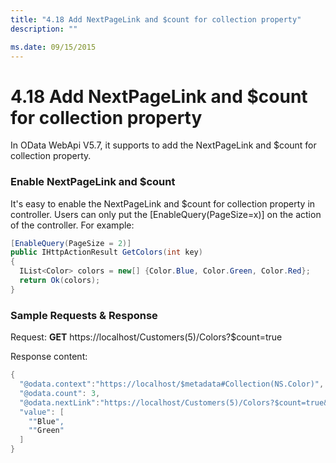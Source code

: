 ```yaml
---
title: "4.18 Add NextPageLink and $count for collection property"
description: ""

ms.date: 09/15/2015
---
```

# 4.18 Add NextPageLink and $count for collection property

In OData WebApi V5.7, it supports to add the NextPageLink and $count for collection property.

### Enable NextPageLink and $count

It's easy to enable the NextPageLink and $count for collection property in controller. Users can only put the [EnableQuery(PageSize=x)] on the action of the controller.
For example:
```C#
[EnableQuery(PageSize = 2)]  
public IHttpActionResult GetColors(int key)  
{  
  IList<Color> colors = new[] {Color.Blue, Color.Green, Color.Red};  
  return Ok(colors);
}  
```

### Sample Requests & Response

Request: <strong>GET</strong> https://localhost/Customers(5)/Colors?$count=true

Response content:
```C#
{  
  "@odata.context":"https://localhost/$metadata#Collection(NS.Color)",
  "@odata.count": 3,  
  "@odata.nextLink":"https://localhost/Customers(5)/Colors?$count=true&$skip=2",
  "value": [  
    ""Blue",  
    ""Green"  
  ]  
} 
```
